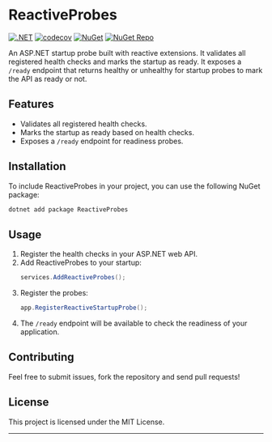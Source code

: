 # ReactiveProbes 
[![.NET](https://github.com/shyam-s00/ReactiveProbes/actions/workflows/dotnet.yml/badge.svg)](https://github.com/shyam-s00/ReactiveProbes/actions/workflows/dotnet.yml) [![codecov](https://codecov.io/github/shyam-s00/ReactiveProbes/branch/main/graph/badge.svg?token=DPNKRAR83E)](https://codecov.io/github/shyam-s00/ReactiveProbes)  [![NuGet](https://github.com/shyam-s00/ReactiveProbes/actions/workflows/release.yml/badge.svg)](https://github.com/shyam-s00/ReactiveProbes/actions/workflows/release.yml)   [![NuGet Repo](https://img.shields.io/badge/nuget-v1.1.0-blue?style=flat&logo=nuget)](https://www.nuget.org/packages/ReactiveProbes) 


An ASP.NET startup probe built with reactive extensions. It validates all registered health checks and marks the startup as ready. It exposes a `/ready` endpoint that returns healthy or unhealthy for startup probes to mark the API as ready or not.

## Features

- Validates all registered health checks.
- Marks the startup as ready based on health checks.
- Exposes a `/ready` endpoint for readiness probes.

## Installation

To include ReactiveProbes in your project, you can use the following NuGet package:

```sh
dotnet add package ReactiveProbes  
```


## Usage

1. Register the health checks in your ASP.NET web API.
2. Add ReactiveProbes to your startup:
   ```csharp
   services.AddReactiveProbes();
   ```
3. Register the probes:
   ```csharp
   app.RegisterReactiveStartupProbe();
   ```
4. The `/ready` endpoint will be available to check the readiness of your application.

## Contributing

Feel free to submit issues, fork the repository and send pull requests!

## License

This project is licensed under the MIT License.

---
